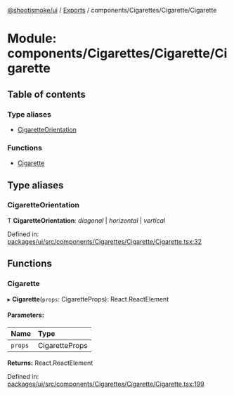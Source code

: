 [@shootismoke/ui](../README.md) / [Exports](../modules.md) / components/Cigarettes/Cigarette/Cigarette

# Module: components/Cigarettes/Cigarette/Cigarette

## Table of contents

### Type aliases

- [CigaretteOrientation](components_cigarettes_cigarette_cigarette.md#cigaretteorientation)

### Functions

- [Cigarette](components_cigarettes_cigarette_cigarette.md#cigarette)

## Type aliases

### CigaretteOrientation

Ƭ **CigaretteOrientation**: *diagonal* \| *horizontal* \| *vertical*

Defined in: [packages/ui/src/components/Cigarettes/Cigarette/Cigarette.tsx:32](https://github.com/shootismoke/common/blob/1e71707/packages/ui/src/components/Cigarettes/Cigarette/Cigarette.tsx#L32)

## Functions

### Cigarette

▸ **Cigarette**(`props`: CigaretteProps): React.ReactElement

#### Parameters:

Name | Type |
:------ | :------ |
`props` | CigaretteProps |

**Returns:** React.ReactElement

Defined in: [packages/ui/src/components/Cigarettes/Cigarette/Cigarette.tsx:199](https://github.com/shootismoke/common/blob/1e71707/packages/ui/src/components/Cigarettes/Cigarette/Cigarette.tsx#L199)

